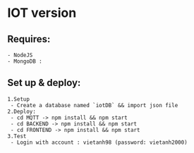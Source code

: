 # IOT version
## Requires:
```
- NodeJS
- MongoDB : 
```
## Set up & deploy:
``` 
1.Setup
 - Create a database named `iotDB` && import json file
2.Deploy:
 - cd MQTT -> npm install && npm start
 - cd BACKEND -> npm install && npm start
 - cd FRONTEND -> npm install && npm start
3.Test
 - Login with account : vietanh98 (password: vietanh2000)
```
